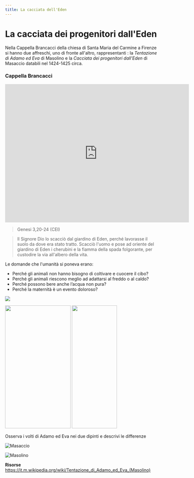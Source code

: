 ```yaml
---
title: La cacciata dell'Eden
---
```


# La cacciata dei progenitori dall'Eden 

Nella Cappella Brancacci della chiesa di Santa Maria del Carmine a Firenze si hanno due affreschi, uno di fronte all'altro, rappresentanti : la *Tentazione di Adamo ed Eva* di Masolino e la *Cacciata dei progenitori dall'Eden* di Masaccio databili nel 1424-1425 circa.

### Cappella Brancacci
<iframe src="https://sketchfab.com/models/0bec8eba45b3491ea19983c2d4358ee6/embed?" width="600" height="450" frameborder="0" style="border:0;" allowfullscreen="" aria-hidden="false" tabindex="0"></iframe>


>Genesi 3,20-24 (CEI)

>Il Signore Dio lo scacciò dal giardino di Eden, perché lavorasse il suolo da dove era stato tratto. Scacciò l'uomo e pose ad oriente del giardino di Eden i cherubini e la fiamma della spada folgorante, per custodire la via all'albero della vita.

Le domande che l'umanità si poneva erano:
- Perché gli animali non hanno bisogno di coltivare e cuocere il cibo? 
- Perché gli animali riescono meglio ad adattarsi al freddo o al caldo? 
- Perché possono bere anche l’acqua non pura? 
- Perché la maternità è un evento doloroso?

![](https://sketchfab.com/models/0bec8eba45b3491ea19983c2d4358ee6/embed?)

<img src="https://upload.wikimedia.org/wikipedia/commons/9/9a/Cappella_brancacci%2C_Tentazione_di_Adamo_ed_Eva_%28restaurato%29%2C_Masolino.jpg" 
width="214" height="400"> <img src="https://upload.wikimedia.org/wikipedia/commons/thumb/d/d7/Cappella_brancacci%2C_Cacciata_di_Adamo_ed_Eva_%28restaurato%29%2C_Masaccio.jpg/703px-Cappella_brancacci%2C_Cacciata_di_Adamo_ed_Eva_%28restaurato%29%2C_Masaccio.jpg"  
width="147" height="400">    

Osserva i volti di Adamo ed Eva nei due dipinti e descrivi le differenze 

![Masaccio]({{site.baseurl}}/img/D8508342-FE28-4B0A-A3F7-B2799A7CA170.jpeg)

![Masolino]({{site.baseurl}}/img/8FD261B9-182D-47DE-B729-228E31313BF6.jpeg)



**Risorse**
https://it.m.wikipedia.org/wiki/Tentazione_di_Adamo_ed_Eva_(Masolino)



